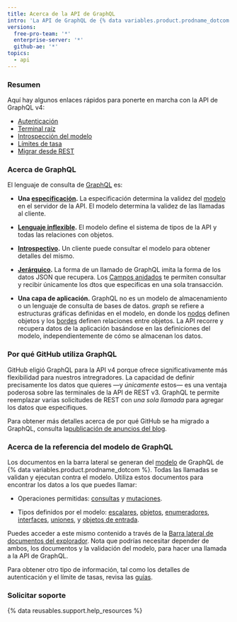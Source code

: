 ```yaml
---
title: Acerca de la API de GraphQL
intro: 'La API de GraphQL de {% data variables.product.prodname_dotcom %} ofrece flexibilidad y la capacidad de definir precisamente los datos que quieres recuperar.'
versions:
  free-pro-team: '*'
  enterprise-server: '*'
  github-ae: '*'
topics:
  - api
---
```


### Resumen

Aquí hay algunos enlaces rápidos para ponerte en marcha con la API de GraphQL v4:

* [Autenticación](/graphql/guides/forming-calls-with-graphql#authenticating-with-graphql)
* [Terminal raíz](/graphql/guides/forming-calls-with-graphql#the-graphql-endpoint)
* [Introspección del modelo](/graphql/guides/introduction-to-graphql#discovering-the-graphql-api)
* [Límites de tasa](/graphql/overview/resource-limitations)
* [Migrar desde REST](/graphql/guides/migrating-from-rest-to-graphql)

### Acerca de GraphQL

El lenguaje de consulta de [GraphQL](https://graphql.github.io/) es:

* **Una [especificación](https://graphql.github.io/graphql-spec/June2018/).** La especificación determina la validez del [modelo](/graphql/guides/introduction-to-graphql#schema) en el servidor de la API. El modelo determina la validez de las llamadas al cliente.

* **[Lenguaje inflexible](#about-the-graphql-schema-reference).** El modelo define el sistema de tipos de la API y todas las relaciones con objetos.

* **[Introspectivo](/graphql/guides/introduction-to-graphql#discovering-the-graphql-api).** Un cliente puede consultar el modelo para obtener detalles del mismo.

* **[Jerárquico](/graphql/guides/forming-calls-with-graphql).** La forma de un llamado de GraphQL imita la forma de los datos JSON que recupera. Los [Campos anidados](/graphql/guides/migrating-from-rest-to-graphql#example-nesting) te permiten consultar y recibir únicamente los dtos que especificas en una sola transacción.

* **Una capa de aplicación.** GraphQL no es un modelo de almacenamiento o un lenguaje de consulta de bases de datos. _graph_ se refiere a estructuras gráficas definidas en el modelo, en donde los [nodos](/graphql/guides/introduction-to-graphql#node) definen objetos y los [bordes](/graphql/guides/introduction-to-graphql#edge) definen relaciones entre objetos. La API recorre y recupera datos de la aplicación basándose en las definiciones del modelo, independientemente de cómo se almacenan los datos.

### Por qué GitHub utiliza GraphQL

GitHub eligió GraphQL para la API v4 porque ofrece significativamente más flexibilidad para nuestros intregradores. La capacidad de definir precisamente los datos que quieres &mdash;y _únicamente_ estos&mdash; es una ventaja poderosa sobre las terminales de la API de REST v3. GraphQL te permite reemplazar varias solicitudes de REST con _una sola llamada_ para agregar los datos que especifiques.

Para obtener más detalles acerca de por qué GitHub se ha migrado a GraphQL, consulta la[publicación de anuncios del blog](https://githubengineering.com/the-github-graphql-api/).

### Acerca de la referencia del modelo de GraphQL

Los documentos en la barra lateral se generan del [modelo](/graphql/guides/introduction-to-graphql#discovering-the-graphql-api) de GraphQL de {% data variables.product.prodname_dotcom %}. Todas las llamadas se validan y ejecutan contra el modelo. Utiliza estos documentos para encontrar los datos a los que puedes llamar:

* Operaciones permitidas: [consultas](/graphql/reference/queries) y [mutaciones](/graphql/reference/mutations).

* Tipos definidos por el modelo: [escalares](/graphql/reference/scalars), [objetos](/graphql/reference/objects), [enumeradores](/graphql/reference/enums), [interfaces](/graphql/reference/interfaces), [uniones](/graphql/reference/unions), y [objetos de entrada](/graphql/reference/input-objects).

Puedes acceder a este mismo contenido a través de la [Barra lateral de documentos del explorador](/graphql/guides/using-the-explorer#accessing-the-sidebar-docs). Nota que podrías necesitar depender de ambos, los documentos y la validación del modelo, para hacer una llamada a la API de GraphQL.

Para obtener otro tipo de información, tal como los detalles de autenticación y el límite de tasas, revisa las [guías](/graphql/guides).

### Solicitar soporte

{% data reusables.support.help_resources %}
